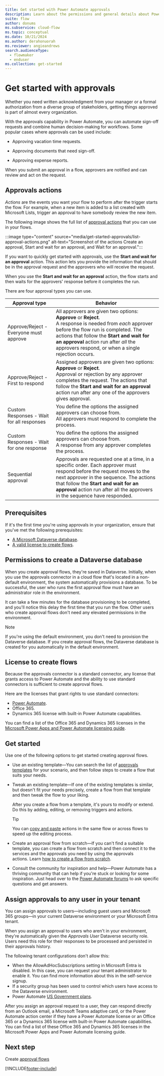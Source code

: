 ```yaml
---
title: Get started with Power Automate approvals
description: Learn about the permissions and general details about Power Automate approvals.
suite: flow
author: donums
ms.subservice: cloud-flow
ms.topic: conceptual
ms.date: 10/21/2024
ms.author: derahonuorah
ms.reviewer: angieandrews
search.audienceType: 
  - flowmaker
  - enduser
ms.collection: get-started
---
```


# Get started with approvals

Whether you need written acknowledgment from your manager or a formal authorization from a diverse group of stakeholders, getting things approved is part of almost every organization.

With the approvals capability in Power Automate, you can automate sign-off requests and combine human decision-making for workflows. Some popular cases where approvals can be used include:

   - Approving vacation time requests.

   - Approving documents that need sign-off.

   - Approving expense reports.

When you submit an approval in a flow, approvers are notified and can review and act on the request.

## Approvals actions  
  
*Actions* are the events you want your flow to perform after the trigger starts the flow. For example, when a new item is added to a list created with Microsoft Lists, trigger an approval to have somebody review the new item.

The following image shows the full list of [approval actions](/connectors/approvals/#actions) that you can use in your flows.  

:::image type="content" source="media/get-started-approvals/list-approval-actions.png" alt-text="Screenshot of the actions Create an approval, Start and wait for an approval, and Wait for an approval.":::

If you want to quickly get started with approvals, use the **Start and wait for an approval** action. This action lets you provide the information that should be in the approval request and the approvers who will receive the request. 

When you use the **Start and wait for an approval** action, the flow starts and then waits for the approvers' response before it completes the run.  

There are four approval types you can use.

| **Approval type**                         | **Behavior**          |
|-------------------------------------------|-----------------------------------------------|
| Approve/Reject - Everyone must approve    | All approvers are given two options: **Approve** or **Reject**. <br> A response is needed from *each* approver before the flow run is completed. The actions that follow the **Start and wait for an approval** action run after *all* the approvers respond, or when a single rejection occurs.   |
| Approve/Reject - First to respond         | Assigned approvers are given two options: **Approve** or **Reject**. <br> Approval or rejection by any approver completes the request. The actions that follow the **Start and wait for an approval** action run after any one of the approvers gives approval. |
| Custom Responses - Wait for all responses | You define the options the assigned approvers can choose from. <br>All approvers must respond to complete the process. |
| Custom Responses - Wait for one response  | You define the options the assigned approvers can choose from. <br> A response from any approver completes the process.|
| Sequential approval | Approvals are requested one at a time, in a specific order. Each approver must respond before the request moves to the next approver in the sequence. The actions that follow the **Start and wait for an approval** action run after all the approvers in the sequence have responded.

## Prerequisites

If it's the first time you're using approvals in your organization, ensure that you've met the following prerequisites:

- [A Microsoft Dataverse database](#permissions-to-create-a-dataverse-database).
- [A valid license to create flows](#license-to-create-flows).

## Permissions to create a Dataverse database

When you create approval flows, they're saved in Dataverse. Initially, when you use the approvals connector in a cloud flow that's located in a non-default environment, the system automatically provisions a database. To be successful, the user who runs the first approval flow must have an administrator role in the environment.

It can take a few minutes for the database provisioning to be completed, and you'll notice this delay the first time that you run the flow. Other users who create approval flows don't need any elevated permissions in the environment.

> [!NOTE]
> If you're using the default environment, you don't need to provision the Dataverse database. If you create approval flows, the Dataverse database is created for you automatically in the default environment.

## License to create flows

Because the approvals connector is a standard connector, any license that grants access to Power Automate and the ability to use standard connectors is sufficient to create approval flows.

Here are the licenses that grant rights to use standard connectors:

- [Power Automate](https://powerautomate.microsoft.com/pricing/).
- Office 365.
- Dynamics 365 license with built-in Power Automate capabilities.

You can find a list of the Office 365 and Dynamics 365 licenses in the [Microsoft Power Apps and Power Automate licensing guide](https://go.microsoft.com/fwlink/?linkid=2085130).

## Get started

Use one of the following options to get started creating approval flows.
  
- Use an existing template&mdash;You can search the list of [approvals templates](https://make.powerautomate.com/search/?category=Approval) for your scenario, and then follow steps to create a flow that suits your needs. 

- Tweak an existing template&mdash;If one of the existing templates is similar, but doesn't fit your needs precisely, create a flow from that template and then tweak the flow to your liking. 

   After you create a flow from a template, it's yours to modify or extend. Do this by adding, editing, or removing triggers and actions. 
   
   >[!TIP]
   >You can [copy and paste](https://make.powerautomate.com/blog/introducing-clipboard-in-flow-designer-and-three-new-user-experience-updates/) actions in the same flow or across flows to speed up the editing process.

- Create an approval flow from scratch&mdash;If you can't find a suitable template, you can create a flow from scratch and then connect it to the services and the approvals you need by using the approvals actions. Learn [how to create a flow from scratch](./get-started-logic-flow.md).  

- Consult the community for inspiration and help&mdash;Power Automate has a thriving community that can help if you're stuck or looking for some inspiration. Just head over to the [Power Automate forums](https://powerusers.microsoft.com/t5/Building-Flows/bd-p/BuildingFlows) to ask specific questions and get answers.

## Assign approvals to any user in your tenant

You can assign approvals to users&mdash;including guest users and Microsoft 365 groups&mdash;in your current Dataverse environment or your Microsoft Entra tenant.

When you assign an approval to users who aren't in your environment, they're automatically given the *Approvals User* Dataverse security role. Users need this role for their responses to be processed and persisted in their approvals history.

The following tenant configurations don't allow this:

- When the AllowAdHocSubscriptions setting in Microsoft Entra is disabled. In this case, you can request your tenant administrator to enable it. You can find more information about this in the self-service signup.
- If a security group has been used to control which users have access to the Dataverse environment.
- Power Automate [US Government plans](./us-govt.md).

After you assign an approval request to a user, they can respond directly from an Outlook email, a Microsoft Teams adaptive card, or the Power Automate action center if they have a Power Automate license or an Office 365 or a Dynamics 365 license with built-in Power Automate capabilities. You can find a list of these Office 365 and Dynamics 365 licenses in the Microsoft Power Apps and Power Automate licensing guide.

## Next step

Create [approval flows](modern-approvals.md)

[!INCLUDE[footer-include](includes/footer-banner.md)]